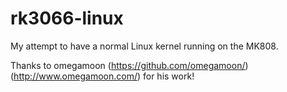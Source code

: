 rk3066-linux
============

My attempt to have a normal Linux kernel running on the MK808.

Thanks to omegamoon (https://github.com/omegamoon/) (http://www.omegamoon.com/) for his work!
